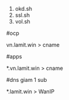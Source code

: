 1. okd.sh
2. ssl.sh
3. vol.sh

#ocp

vn.lamit.win > cname

#apps

*.vn.lamit.win > cname

#dns giam 1 sub

*.lamit.win > WanIP
